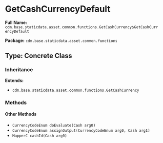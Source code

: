 # GetCashCurrencyDefault

**Full Name:** `cdm.base.staticdata.asset.common.functions.GetCashCurrency$GetCashCurrencyDefault`

**Package:** `cdm.base.staticdata.asset.common.functions`

## Type: Concrete Class

### Inheritance

**Extends:**
- `cdm.base.staticdata.asset.common.functions.GetCashCurrency`

### Methods

#### Other Methods

- `CurrencyCodeEnum doEvaluate(Cash arg0)`
- `CurrencyCodeEnum assignOutput(CurrencyCodeEnum arg0, Cash arg1)`
- `MapperC cashId(Cash arg0)`

